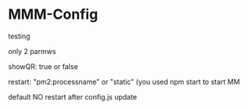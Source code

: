 # MMM-Config
testing

only 2 parmws

showQR: true or false

restart: "pm2:processname"
or "static"  (you used npm start to start MM

default NO restart after config.js update
